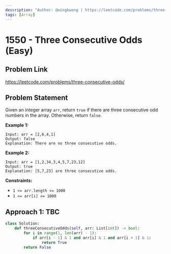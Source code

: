 ```yaml
---
description: "Author: @wingkwong | https://leetcode.com/problems/three-consecutive-odds/"
tags: [Array]
---
```


# 1550 - Three Consecutive Odds (Easy)

## Problem Link

https://leetcode.com/problems/three-consecutive-odds/

## Problem Statement

Given an integer array `arr`, return `true` if there are three consecutive odd numbers in the array. Otherwise, return `false`.

**Example 1:**

```
Input: arr = [2,6,4,1]
Output: false
Explanation: There are no three consecutive odds.
```

**Example 2:**

```
Input: arr = [1,2,34,3,4,5,7,23,12]
Output: true
Explanation: [5,7,23] are three consecutive odds.
```

**Constraints:**

- `1 <= arr.length <= 1000`
- `1 <= arr[i] <= 1000`

## Approach 1: TBC

<Tabs>
<TabItem value="py" label="Python">
<SolutionAuthor name="@wingkwong"/>

```py
class Solution:
    def threeConsecutiveOdds(self, arr: List[int]) -> bool:
        for i in range(1, len(arr) - 1):
            if arr[i - 1] & 1 and arr[i] & 1 and arr[i + 1] & 1:
                return True
        return False
```

</TabItem>
</Tabs>
